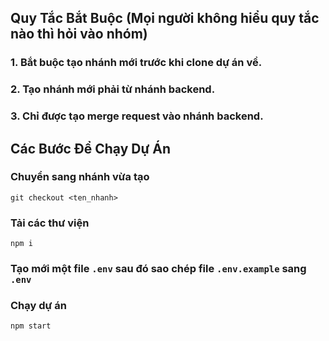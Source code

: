 ## Quy Tắc Bắt Buộc (Mọi người không hiểu quy tắc nào thì hỏi vào nhóm)
### 1. Bắt buộc tạo nhánh mới trước khi clone dự án về.
### 2. Tạo nhánh mới phải từ nhánh backend.
### 3. Chỉ được tạo merge request vào nhánh backend.

## Các Bước Để Chạy Dự Án
### Chuyển sang nhánh vừa tạo
```
git checkout <ten_nhanh>
```

### Tải các thư viện
```
npm i
```

### Tạo mới một file `.env` sau đó sao chép file `.env.example` sang `.env`

### Chạy dự án
```
npm start
```
